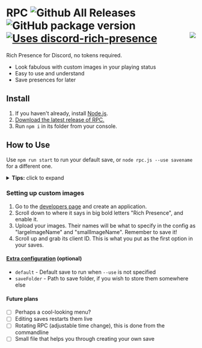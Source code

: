 # RPC ![Github All Releases](https://img.shields.io/github/downloads/purpzie/rpc/total.svg)  ![GitHub package version](https://img.shields.io/github/package-json/v/purpzie/rpc.svg?label=version) [![Uses discord-rich-presence](https://img.shields.io/badge/uses-discord--rich--presence-f44195.svg)](https://npmjs.com/package/discord-rich-presence)<img align="right" src="https://pbs.twimg.com/media/DAmTGsGXcAArQPB.png">

Rich Presence for Discord, no tokens required.
- Look fabulous with custom images in your playing status
- Easy to use and understand
- Save presences for later

## Install
1. If you haven't already, install [Node.js](https://nodejs.org/en/).
1. [Download the latest release of RPC.](https://github.com/purpzie/rpc/releases)
1. Run `npm i` in its folder from your console.

## How to Use
Use `npm run start` to run your default save, or `node rpc.js --use savename` for a different one.


<details><summary><b>Tips:</b> click to expand</summary>

You can create custom scripts in [package.json](./package.json) for shortcuts to your favorite saves.
```javascript
"scripts": {
  "start": "node rpc.js",
  "birb": "node rpc.js --use birbsarelife"
};
// 'npm run birb' starts the 'birbsarelife' save
```

You can also make a clickable file to start RPC, if you're a little too lazy to start up a console.
1. Open a text editor and input the command that would start RPC, like `node rpc.js --use myfavsave`
1. Save it inside RPC's main folder with whatever name you want, but make sure it has the `.bat` extension.
1. You can now make a shortcut to the `.bat` file on your desktop, and clicking it will start up RPC.
</details>
  
### Setting up custom images
1. Go to the [developers page](https://discordapp.com/developers/applications/me) and create an application.
1. Scroll down to where it says in big bold letters "Rich Presence", and enable it.
1. Upload your images. Their names will be what to specify in the config as "largeImageName" and "smallImageName". Remember to save it!
1. Scroll up and grab its client ID. This is what you put as the first option in your saves.

#### [Extra configuration](./config.json) (optional)
- `default` - Default save to run when `--use` is not specified
- `saveFolder` - Path to save folder, if you wish to store them somewhere else

#### Future plans
- [ ] Perhaps a cool-looking menu?
- [ ] Editing saves restarts them live
- [ ] Rotating RPC (adjustable time change), this is done from the commandline
- [ ] Small file that helps you through creating your own save
